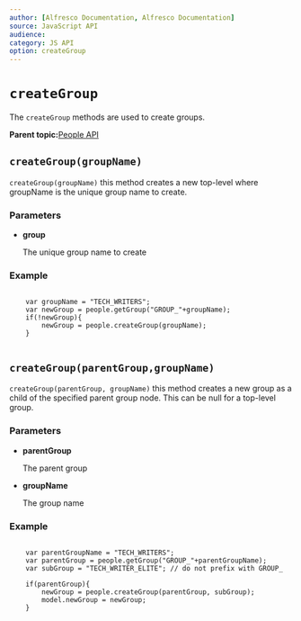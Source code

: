 ```yaml
---
author: [Alfresco Documentation, Alfresco Documentation]
source: JavaScript API
audience: 
category: JS API
option: createGroup
---
```


# `createGroup`

The `createGroup` methods are used to create groups.

**Parent topic:**[People API](../references/API-JS-People.md)

## `createGroup(groupName)`

`createGroup(groupName)` this method creates a new top-level where groupName is the unique group name to create.

### Parameters

-   **group**

    The unique group name to create


### Example

```

    var groupName = "TECH_WRITERS";
    var newGroup = people.getGroup("GROUP_"+groupName);
    if(!newGroup){
        newGroup = people.createGroup(groupName);
    }          
        
```

## `createGroup(parentGroup,groupName)`

`createGroup(parentGroup, groupName)` this method creates a new group as a child of the specified parent group node. This can be null for a top-level group.

### Parameters

-   **parentGroup**

    The parent group

-   **groupName**

    The group name


### Example

```

    var parentGroupName = "TECH_WRITERS";
    var parentGroup = people.getGroup("GROUP_"+parentGroupName);
    var subGroup = "TECH_WRITER_ELITE"; // do not prefix with GROUP_
    
    if(parentGroup){
        newGroup = people.createGroup(parentGroup, subGroup);
        model.newGroup = newGroup;
    }
        
```

